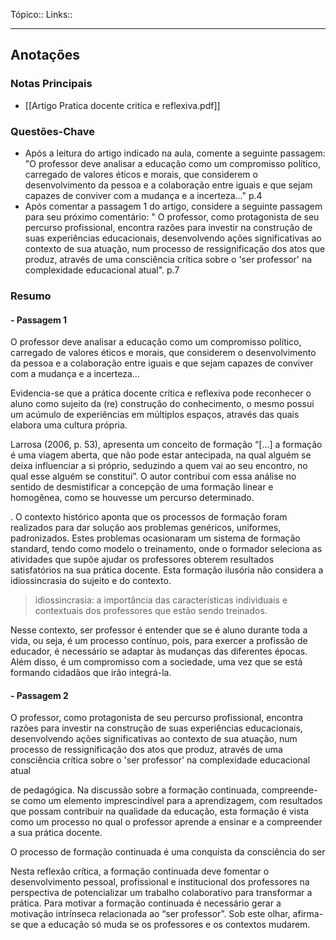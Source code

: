 Tópico::
Links::

---

## Anotações

### Notas Principais

- [[Artigo Pratica docente critica e reflexiva.pdf]]

### Questões-Chave

- Após a leitura do artigo indicado na aula, comente a seguinte passagem: "O professor deve analisar a educação como um compromisso político, carregado de valores éticos e morais, que considerem o desenvolvimento da pessoa e a colaboração entre iguais e que sejam capazes de conviver com a mudança e a incerteza..." p.4
- Após comentar a passagem 1 do artigo, considere a seguinte passagem para seu próximo comentário: " O professor, como protagonista de seu percurso profissional, encontra razões para investir na construção de suas experiências educacionais, desenvolvendo ações significativas ao contexto de sua atuação, num processo de ressignificação dos atos que produz, através de uma consciência crítica sobre o 'ser professor' na complexidade educacional atual". p.7

### Resumo

#### - Passagem 1

O professor deve analisar a educação como um compromisso político, carregado de valores éticos e morais, que considerem o desenvolvimento da pessoa e a colaboração entre iguais e que sejam capazes de conviver com a mudança e a incerteza...

Evidencia-se que a prática docente crítica e reflexiva pode reconhecer o aluno como sujeito da (re) construção do conhecimento, o mesmo possui um acúmulo de experiências em múltiplos espaços, através das quais elabora uma cultura própria. 

Larrosa (2006, p. 53), apresenta um conceito de formação “[...] a formação é uma viagem aberta, que não pode estar antecipada, na qual alguém se deixa influenciar a si próprio, seduzindo a quem vai ao seu encontro, no qual esse alguém se constitui”. O autor contribui com essa análise no sentido de desmistificar a concepção de uma formação linear e homogênea, como se houvesse um percurso determinado.

. O contexto histórico aponta que os processos de formação foram realizados para dar solução aos problemas genéricos, uniformes, padronizados. Estes problemas ocasionaram um sistema de formação standard, tendo como modelo o treinamento, onde o formador seleciona as atividades que supõe ajudar os professores obterem resultados satisfatórios na sua prática docente. Esta formação ilusória não considera a idiossincrasia do sujeito e do contexto. 

> idiossincrasia: a importância das características individuais e contextuais dos professores que estão sendo treinados.


Nesse contexto, ser professor é entender que se é aluno durante toda a vida, ou seja, é um processo contínuo, pois, para exercer a profissão de educador, é necessário se adaptar às mudanças das diferentes épocas. Além disso, é um compromisso com a sociedade, uma vez que se está formando cidadãos que irão integrá-la.



#### **- Passagem 2**

O professor, como protagonista de seu percurso profissional, encontra razões para investir na construção de suas experiências educacionais, desenvolvendo ações significativas ao contexto de sua atuação, num processo de ressignificação dos atos que produz, através de uma consciência crítica sobre o 'ser professor' na complexidade educacional atual

de pedagógica. Na discussão sobre a formação continuada, compreende-se como um elemento imprescindível para a aprendizagem, com resultados que possam contribuir na qualidade da educação, esta formação é vista como um processo no qual o professor aprende a ensinar e a compreender a sua prática docente.

O processo de formação continuada é uma conquista da consciência do ser



Nesta reflexão crítica, a formação continuada deve fomentar o desenvolvimento pessoal, profissional e institucional dos professores na perspectiva de potencializar um trabalho colaborativo para transformar a prática. Para motivar a formação continuada é necessário gerar a motivação intrínseca relacionada ao “ser professor”. 
Sob este olhar, afirma-se que a educação só muda se os professores e os contextos mudarem.


